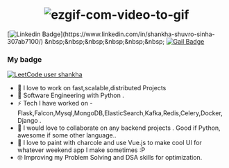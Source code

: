 <h1 align="center"><img src="https://i.ibb.co/QXNHKPW/ezgif-com-video-to-gif.gif" alt="ezgif-com-video-to-gif" border="0"></h1>



[![Linkedin Badge](https://img.shields.io/badge/-Shankha-blue?style=plastic&logo=Linkedin&logoColor=white&link='https://in.linkedin.com/in/shankha-shuvro-sinha-307ab7100?trk=profile-badge')](https://www.linkedin.com/in/shankha-shuvro-sinha-307ab7100/) &nbsp;&nbsp;&nbsp;&nbsp;&nbsp;&nbsp;  [![Gail Badge](https://img.shields.io/badge/-shankha.shuvro@hotmail.com-0099ff?style=plastic&logo=Microsoft&logoColor=white&link=mailto:shankha.shubro@hotmail.com)](mailto:shankha.shubro@hotmail.com) 

### My badge

[![LeetCode user shankha](https://img.shields.io/badge/dynamic/json?style=for-the-badge&labelColor=black&color=%23ffa116&label=Solved&query=solvedOverTotal&url=https%3A%2F%2Fleetcode-badge.vercel.app%2Fapi%2Fusers%2Fcascandaliato&logo=leetcode&logoColor=yellow)](https://leetcode.com/shankha117/)


* :rocket:  I love to work on fast,scalable,distributed Projects
* :green_heart:  Software Engineering with Python .
* :zap:  Tech I have worked on - Flask,Falcon,Mysql,MongoDB,ElasticSearch,Kafka,Redis,Celery,Docker,Django . 
* 👯  I would love to collaborate on any backend projects . Good if Python, awesome if some  other language.. 
* 🎨  I love to paint with charcole and use Vue.js to make cool UI for whatever weekend app I make sometimes :P
* :nerd_face:  Improving my Problem Solving and DSA skills for optimization.

